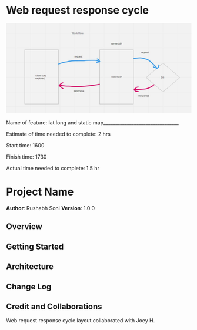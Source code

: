 # Web request response cycle

![Web request response cycle](./public/city.JPG)


Name of feature: lat long and static map________________________________

Estimate of time needed to complete: 2 hrs

Start time: 1600

Finish time: 1730

Actual time needed to complete: 1.5 hr 





# Project Name

**Author**: Rushabh Soni
**Version**: 1.0.0 
## Overview
<!-- Provide a high level overview of what this application is and why you are building it, beyond the fact that it's an assignment for this class. (i.e. What's your problem domain?) -->

## Getting Started
<!-- What are the steps that a user must take in order to build this app on their own machine and get it running? -->

## Architecture
<!-- Provide a detailed description of the application design. What technologies (languages, libraries, etc) you're using, and any other relevant design information. -->

## Change Log
<!-- Use this area to document the iterative changes made to your application as each feature is successfully implemented. Use time stamps. Here's an example:

01-01-2001 4:59pm - Application now has a fully-functional express server, with a GET route for the location resource. -->

## Credit and Collaborations
Web request response cycle layout collaborated with Joey H.